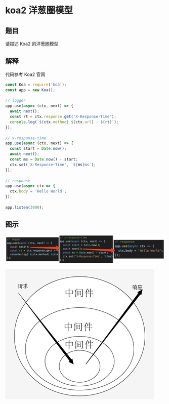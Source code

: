 # koa2 洋葱圈模型

## 题目

请描述 Koa2 的洋葱圈模型

## 解释

代码参考 Koa2 官网

```js
const Koa = require('koa');
const app = new Koa();

// logger
app.use(async (ctx, next) => {
  await next();
  const rt = ctx.response.get('X-Response-Time');
  console.log(`${ctx.method} ${ctx.url} - ${rt}`);
});

// x-response-time
app.use(async (ctx, next) => {
  const start = Date.now();
  await next();
  const ms = Date.now() - start;
  ctx.set('X-Response-Time', `${ms}ms`);
});

// response
app.use(async ctx => {
  ctx.body = 'Hello World';
});

app.listen(3000);
```

## 图示

![](./img/koa2.png)

![](./img/koa2yang.png)
